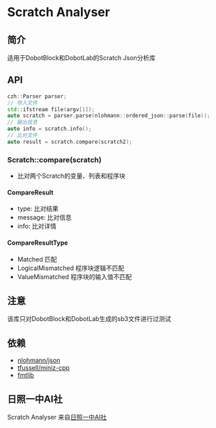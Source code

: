 # Scratch Analyser

## 简介

适用于DobotBlock和DobotLab的Scratch Json分析库

## API

```c++
czh::Parser parser;
// 导入文件
std::ifstream file(argv[1]);
auto scratch = parser.parse(nlohmann::ordered_json::parse(file));
// 输出信息
auto info = scratch.info();
// 比对文件
auto result = scratch.compare(scratch2);
  ```

### Scratch::compare(scratch)

- 比对两个Scratch的变量、列表和程序块

#### CompareResult

- type: 比对结果
- message: 比对信息
- info: 比对详情

#### CompareResultType

- Matched 匹配
- LogicalMismatched 程序块逻辑不匹配
- ValueMismatched 程序块的输入值不匹配

## 注意

该库只对DobotBlock和DobotLab生成的sb3文件进行过测试

## 依赖

- [nlohmann/json](https://github.com/nlohmann/json)
- [tfussell/miniz-cpp](https://github.com/tfussell/miniz-cpp)
- [fmtlib](https://github.com/fmtlib/fmt)

## 日照一中AI社
Scratch Analyser 来自[日照一中AI社](https://github.com/rzyzai)